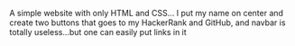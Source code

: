 A simple website with only HTML and CSS...
I put my name on center and create two buttons that goes to my HackerRank and GitHub, and navbar is totally useless...but one can easily put links in it
